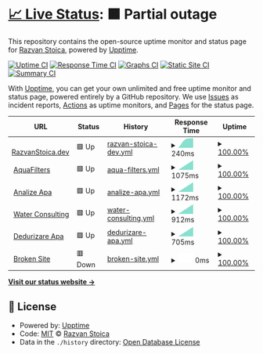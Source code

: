 # [📈 Live Status](https://status.razvanstoica.dev/): <!--live status--> **🟧 Partial outage**

This repository contains the open-source uptime monitor and status page for [Razvan Stoica](https://status.razvanstoica.dev/), powered by [Upptime](https://github.com/upptime/upptime).

[![Uptime CI](https://github.com/razvanstoica89/upptime/workflows/Uptime%20CI/badge.svg)](https://github.com/razvanstoica89/upptime/actions?query=workflow%3A%22Uptime+CI%22)
[![Response Time CI](https://github.com/razvanstoica89/upptime/workflows/Response%20Time%20CI/badge.svg)](https://github.com/razvanstoica89/upptime/actions?query=workflow%3A%22Response+Time+CI%22)
[![Graphs CI](https://github.com/razvanstoica89/upptime/workflows/Graphs%20CI/badge.svg)](https://github.com/razvanstoica89/upptime/actions?query=workflow%3A%22Graphs+CI%22)
[![Static Site CI](https://github.com/razvanstoica89/upptime/workflows/Static%20Site%20CI/badge.svg)](https://github.com/razvanstoica89/upptime/actions?query=workflow%3A%22Static+Site+CI%22)
[![Summary CI](https://github.com/razvanstoica89/upptime/workflows/Summary%20CI/badge.svg)](https://github.com/razvanstoica89/upptime/actions?query=workflow%3A%22Summary+CI%22)

With [Upptime](https://upptime.js.org), you can get your own unlimited and free uptime monitor and status page, powered entirely by a GitHub repository. We use [Issues](https://github.com/razvanstoica89/upptime/issues) as incident reports, [Actions](https://github.com/razvanstoica89/upptime/actions) as uptime monitors, and [Pages](https://status.razvanstoica.dev/) for the status page.

<!--start: status pages-->
<!-- This summary is generated by Upptime (https://github.com/upptime/upptime) -->
<!-- Do not edit this manually, your changes will be overwritten -->
<!-- prettier-ignore -->
| URL | Status | History | Response Time | Uptime |
| --- | ------ | ------- | ------------- | ------ |
| <img alt="" src="https://razvanstoica.dev/favicon/developer.svg" height="13"> [RazvanStoica.dev](https://razvanstoica.dev) | 🟩 Up | [razvan-stoica-dev.yml](https://github.com/razvanstoica89/upptime/commits/HEAD/history/razvan-stoica-dev.yml) | <details><summary><img alt="Response time graph" src="./graphs/razvan-stoica-dev/response-time-week.png" height="20"> 240ms</summary><br><a href="https://status.razvanstoica.dev/history/razvan-stoica-dev"><img alt="Response time 240" src="https://img.shields.io/endpoint?url=https%3A%2F%2Fraw.githubusercontent.com%2Frazvanstoica89%2Fupptime%2FHEAD%2Fapi%2Frazvan-stoica-dev%2Fresponse-time.json"></a><br><a href="https://status.razvanstoica.dev/history/razvan-stoica-dev"><img alt="24-hour response time 240" src="https://img.shields.io/endpoint?url=https%3A%2F%2Fraw.githubusercontent.com%2Frazvanstoica89%2Fupptime%2FHEAD%2Fapi%2Frazvan-stoica-dev%2Fresponse-time-day.json"></a><br><a href="https://status.razvanstoica.dev/history/razvan-stoica-dev"><img alt="7-day response time 240" src="https://img.shields.io/endpoint?url=https%3A%2F%2Fraw.githubusercontent.com%2Frazvanstoica89%2Fupptime%2FHEAD%2Fapi%2Frazvan-stoica-dev%2Fresponse-time-week.json"></a><br><a href="https://status.razvanstoica.dev/history/razvan-stoica-dev"><img alt="30-day response time 240" src="https://img.shields.io/endpoint?url=https%3A%2F%2Fraw.githubusercontent.com%2Frazvanstoica89%2Fupptime%2FHEAD%2Fapi%2Frazvan-stoica-dev%2Fresponse-time-month.json"></a><br><a href="https://status.razvanstoica.dev/history/razvan-stoica-dev"><img alt="1-year response time 240" src="https://img.shields.io/endpoint?url=https%3A%2F%2Fraw.githubusercontent.com%2Frazvanstoica89%2Fupptime%2FHEAD%2Fapi%2Frazvan-stoica-dev%2Fresponse-time-year.json"></a></details> | <details><summary><a href="https://status.razvanstoica.dev/history/razvan-stoica-dev">100.00%</a></summary><a href="https://status.razvanstoica.dev/history/razvan-stoica-dev"><img alt="All-time uptime 100.00%" src="https://img.shields.io/endpoint?url=https%3A%2F%2Fraw.githubusercontent.com%2Frazvanstoica89%2Fupptime%2FHEAD%2Fapi%2Frazvan-stoica-dev%2Fuptime.json"></a><br><a href="https://status.razvanstoica.dev/history/razvan-stoica-dev"><img alt="24-hour uptime 100.00%" src="https://img.shields.io/endpoint?url=https%3A%2F%2Fraw.githubusercontent.com%2Frazvanstoica89%2Fupptime%2FHEAD%2Fapi%2Frazvan-stoica-dev%2Fuptime-day.json"></a><br><a href="https://status.razvanstoica.dev/history/razvan-stoica-dev"><img alt="7-day uptime 100.00%" src="https://img.shields.io/endpoint?url=https%3A%2F%2Fraw.githubusercontent.com%2Frazvanstoica89%2Fupptime%2FHEAD%2Fapi%2Frazvan-stoica-dev%2Fuptime-week.json"></a><br><a href="https://status.razvanstoica.dev/history/razvan-stoica-dev"><img alt="30-day uptime 100.00%" src="https://img.shields.io/endpoint?url=https%3A%2F%2Fraw.githubusercontent.com%2Frazvanstoica89%2Fupptime%2FHEAD%2Fapi%2Frazvan-stoica-dev%2Fuptime-month.json"></a><br><a href="https://status.razvanstoica.dev/history/razvan-stoica-dev"><img alt="1-year uptime 100.00%" src="https://img.shields.io/endpoint?url=https%3A%2F%2Fraw.githubusercontent.com%2Frazvanstoica89%2Fupptime%2FHEAD%2Fapi%2Frazvan-stoica-dev%2Fuptime-year.json"></a></details>
| <img alt="" src="https://favicons.githubusercontent.com/aquafilters.ro" height="13"> [AquaFilters](https://aquafilters.ro) | 🟩 Up | [aqua-filters.yml](https://github.com/razvanstoica89/upptime/commits/HEAD/history/aqua-filters.yml) | <details><summary><img alt="Response time graph" src="./graphs/aqua-filters/response-time-week.png" height="20"> 1075ms</summary><br><a href="https://status.razvanstoica.dev/history/aqua-filters"><img alt="Response time 1075" src="https://img.shields.io/endpoint?url=https%3A%2F%2Fraw.githubusercontent.com%2Frazvanstoica89%2Fupptime%2FHEAD%2Fapi%2Faqua-filters%2Fresponse-time.json"></a><br><a href="https://status.razvanstoica.dev/history/aqua-filters"><img alt="24-hour response time 1075" src="https://img.shields.io/endpoint?url=https%3A%2F%2Fraw.githubusercontent.com%2Frazvanstoica89%2Fupptime%2FHEAD%2Fapi%2Faqua-filters%2Fresponse-time-day.json"></a><br><a href="https://status.razvanstoica.dev/history/aqua-filters"><img alt="7-day response time 1075" src="https://img.shields.io/endpoint?url=https%3A%2F%2Fraw.githubusercontent.com%2Frazvanstoica89%2Fupptime%2FHEAD%2Fapi%2Faqua-filters%2Fresponse-time-week.json"></a><br><a href="https://status.razvanstoica.dev/history/aqua-filters"><img alt="30-day response time 1075" src="https://img.shields.io/endpoint?url=https%3A%2F%2Fraw.githubusercontent.com%2Frazvanstoica89%2Fupptime%2FHEAD%2Fapi%2Faqua-filters%2Fresponse-time-month.json"></a><br><a href="https://status.razvanstoica.dev/history/aqua-filters"><img alt="1-year response time 1075" src="https://img.shields.io/endpoint?url=https%3A%2F%2Fraw.githubusercontent.com%2Frazvanstoica89%2Fupptime%2FHEAD%2Fapi%2Faqua-filters%2Fresponse-time-year.json"></a></details> | <details><summary><a href="https://status.razvanstoica.dev/history/aqua-filters">100.00%</a></summary><a href="https://status.razvanstoica.dev/history/aqua-filters"><img alt="All-time uptime 100.00%" src="https://img.shields.io/endpoint?url=https%3A%2F%2Fraw.githubusercontent.com%2Frazvanstoica89%2Fupptime%2FHEAD%2Fapi%2Faqua-filters%2Fuptime.json"></a><br><a href="https://status.razvanstoica.dev/history/aqua-filters"><img alt="24-hour uptime 100.00%" src="https://img.shields.io/endpoint?url=https%3A%2F%2Fraw.githubusercontent.com%2Frazvanstoica89%2Fupptime%2FHEAD%2Fapi%2Faqua-filters%2Fuptime-day.json"></a><br><a href="https://status.razvanstoica.dev/history/aqua-filters"><img alt="7-day uptime 100.00%" src="https://img.shields.io/endpoint?url=https%3A%2F%2Fraw.githubusercontent.com%2Frazvanstoica89%2Fupptime%2FHEAD%2Fapi%2Faqua-filters%2Fuptime-week.json"></a><br><a href="https://status.razvanstoica.dev/history/aqua-filters"><img alt="30-day uptime 100.00%" src="https://img.shields.io/endpoint?url=https%3A%2F%2Fraw.githubusercontent.com%2Frazvanstoica89%2Fupptime%2FHEAD%2Fapi%2Faqua-filters%2Fuptime-month.json"></a><br><a href="https://status.razvanstoica.dev/history/aqua-filters"><img alt="1-year uptime 100.00%" src="https://img.shields.io/endpoint?url=https%3A%2F%2Fraw.githubusercontent.com%2Frazvanstoica89%2Fupptime%2FHEAD%2Fapi%2Faqua-filters%2Fuptime-year.json"></a></details>
| <img alt="" src="https://favicons.githubusercontent.com/www.analizeapa.ro" height="13"> [Analize Apa](https://www.analizeapa.ro) | 🟩 Up | [analize-apa.yml](https://github.com/razvanstoica89/upptime/commits/HEAD/history/analize-apa.yml) | <details><summary><img alt="Response time graph" src="./graphs/analize-apa/response-time-week.png" height="20"> 1172ms</summary><br><a href="https://status.razvanstoica.dev/history/analize-apa"><img alt="Response time 1172" src="https://img.shields.io/endpoint?url=https%3A%2F%2Fraw.githubusercontent.com%2Frazvanstoica89%2Fupptime%2FHEAD%2Fapi%2Fanalize-apa%2Fresponse-time.json"></a><br><a href="https://status.razvanstoica.dev/history/analize-apa"><img alt="24-hour response time 1172" src="https://img.shields.io/endpoint?url=https%3A%2F%2Fraw.githubusercontent.com%2Frazvanstoica89%2Fupptime%2FHEAD%2Fapi%2Fanalize-apa%2Fresponse-time-day.json"></a><br><a href="https://status.razvanstoica.dev/history/analize-apa"><img alt="7-day response time 1172" src="https://img.shields.io/endpoint?url=https%3A%2F%2Fraw.githubusercontent.com%2Frazvanstoica89%2Fupptime%2FHEAD%2Fapi%2Fanalize-apa%2Fresponse-time-week.json"></a><br><a href="https://status.razvanstoica.dev/history/analize-apa"><img alt="30-day response time 1172" src="https://img.shields.io/endpoint?url=https%3A%2F%2Fraw.githubusercontent.com%2Frazvanstoica89%2Fupptime%2FHEAD%2Fapi%2Fanalize-apa%2Fresponse-time-month.json"></a><br><a href="https://status.razvanstoica.dev/history/analize-apa"><img alt="1-year response time 1172" src="https://img.shields.io/endpoint?url=https%3A%2F%2Fraw.githubusercontent.com%2Frazvanstoica89%2Fupptime%2FHEAD%2Fapi%2Fanalize-apa%2Fresponse-time-year.json"></a></details> | <details><summary><a href="https://status.razvanstoica.dev/history/analize-apa">100.00%</a></summary><a href="https://status.razvanstoica.dev/history/analize-apa"><img alt="All-time uptime 100.00%" src="https://img.shields.io/endpoint?url=https%3A%2F%2Fraw.githubusercontent.com%2Frazvanstoica89%2Fupptime%2FHEAD%2Fapi%2Fanalize-apa%2Fuptime.json"></a><br><a href="https://status.razvanstoica.dev/history/analize-apa"><img alt="24-hour uptime 100.00%" src="https://img.shields.io/endpoint?url=https%3A%2F%2Fraw.githubusercontent.com%2Frazvanstoica89%2Fupptime%2FHEAD%2Fapi%2Fanalize-apa%2Fuptime-day.json"></a><br><a href="https://status.razvanstoica.dev/history/analize-apa"><img alt="7-day uptime 100.00%" src="https://img.shields.io/endpoint?url=https%3A%2F%2Fraw.githubusercontent.com%2Frazvanstoica89%2Fupptime%2FHEAD%2Fapi%2Fanalize-apa%2Fuptime-week.json"></a><br><a href="https://status.razvanstoica.dev/history/analize-apa"><img alt="30-day uptime 100.00%" src="https://img.shields.io/endpoint?url=https%3A%2F%2Fraw.githubusercontent.com%2Frazvanstoica89%2Fupptime%2FHEAD%2Fapi%2Fanalize-apa%2Fuptime-month.json"></a><br><a href="https://status.razvanstoica.dev/history/analize-apa"><img alt="1-year uptime 100.00%" src="https://img.shields.io/endpoint?url=https%3A%2F%2Fraw.githubusercontent.com%2Frazvanstoica89%2Fupptime%2FHEAD%2Fapi%2Fanalize-apa%2Fuptime-year.json"></a></details>
| <img alt="" src="https://water-consulting.ro/favicon.png" height="13"> [Water Consulting](https://water-consulting.ro) | 🟩 Up | [water-consulting.yml](https://github.com/razvanstoica89/upptime/commits/HEAD/history/water-consulting.yml) | <details><summary><img alt="Response time graph" src="./graphs/water-consulting/response-time-week.png" height="20"> 912ms</summary><br><a href="https://status.razvanstoica.dev/history/water-consulting"><img alt="Response time 912" src="https://img.shields.io/endpoint?url=https%3A%2F%2Fraw.githubusercontent.com%2Frazvanstoica89%2Fupptime%2FHEAD%2Fapi%2Fwater-consulting%2Fresponse-time.json"></a><br><a href="https://status.razvanstoica.dev/history/water-consulting"><img alt="24-hour response time 912" src="https://img.shields.io/endpoint?url=https%3A%2F%2Fraw.githubusercontent.com%2Frazvanstoica89%2Fupptime%2FHEAD%2Fapi%2Fwater-consulting%2Fresponse-time-day.json"></a><br><a href="https://status.razvanstoica.dev/history/water-consulting"><img alt="7-day response time 912" src="https://img.shields.io/endpoint?url=https%3A%2F%2Fraw.githubusercontent.com%2Frazvanstoica89%2Fupptime%2FHEAD%2Fapi%2Fwater-consulting%2Fresponse-time-week.json"></a><br><a href="https://status.razvanstoica.dev/history/water-consulting"><img alt="30-day response time 912" src="https://img.shields.io/endpoint?url=https%3A%2F%2Fraw.githubusercontent.com%2Frazvanstoica89%2Fupptime%2FHEAD%2Fapi%2Fwater-consulting%2Fresponse-time-month.json"></a><br><a href="https://status.razvanstoica.dev/history/water-consulting"><img alt="1-year response time 912" src="https://img.shields.io/endpoint?url=https%3A%2F%2Fraw.githubusercontent.com%2Frazvanstoica89%2Fupptime%2FHEAD%2Fapi%2Fwater-consulting%2Fresponse-time-year.json"></a></details> | <details><summary><a href="https://status.razvanstoica.dev/history/water-consulting">100.00%</a></summary><a href="https://status.razvanstoica.dev/history/water-consulting"><img alt="All-time uptime 100.00%" src="https://img.shields.io/endpoint?url=https%3A%2F%2Fraw.githubusercontent.com%2Frazvanstoica89%2Fupptime%2FHEAD%2Fapi%2Fwater-consulting%2Fuptime.json"></a><br><a href="https://status.razvanstoica.dev/history/water-consulting"><img alt="24-hour uptime 100.00%" src="https://img.shields.io/endpoint?url=https%3A%2F%2Fraw.githubusercontent.com%2Frazvanstoica89%2Fupptime%2FHEAD%2Fapi%2Fwater-consulting%2Fuptime-day.json"></a><br><a href="https://status.razvanstoica.dev/history/water-consulting"><img alt="7-day uptime 100.00%" src="https://img.shields.io/endpoint?url=https%3A%2F%2Fraw.githubusercontent.com%2Frazvanstoica89%2Fupptime%2FHEAD%2Fapi%2Fwater-consulting%2Fuptime-week.json"></a><br><a href="https://status.razvanstoica.dev/history/water-consulting"><img alt="30-day uptime 100.00%" src="https://img.shields.io/endpoint?url=https%3A%2F%2Fraw.githubusercontent.com%2Frazvanstoica89%2Fupptime%2FHEAD%2Fapi%2Fwater-consulting%2Fuptime-month.json"></a><br><a href="https://status.razvanstoica.dev/history/water-consulting"><img alt="1-year uptime 100.00%" src="https://img.shields.io/endpoint?url=https%3A%2F%2Fraw.githubusercontent.com%2Frazvanstoica89%2Fupptime%2FHEAD%2Fapi%2Fwater-consulting%2Fuptime-year.json"></a></details>
| <img alt="" src="https://favicons.githubusercontent.com/dedurizareapa.ro" height="13"> [Dedurizare Apa](http://dedurizareapa.ro) | 🟩 Up | [dedurizare-apa.yml](https://github.com/razvanstoica89/upptime/commits/HEAD/history/dedurizare-apa.yml) | <details><summary><img alt="Response time graph" src="./graphs/dedurizare-apa/response-time-week.png" height="20"> 705ms</summary><br><a href="https://status.razvanstoica.dev/history/dedurizare-apa"><img alt="Response time 705" src="https://img.shields.io/endpoint?url=https%3A%2F%2Fraw.githubusercontent.com%2Frazvanstoica89%2Fupptime%2FHEAD%2Fapi%2Fdedurizare-apa%2Fresponse-time.json"></a><br><a href="https://status.razvanstoica.dev/history/dedurizare-apa"><img alt="24-hour response time 705" src="https://img.shields.io/endpoint?url=https%3A%2F%2Fraw.githubusercontent.com%2Frazvanstoica89%2Fupptime%2FHEAD%2Fapi%2Fdedurizare-apa%2Fresponse-time-day.json"></a><br><a href="https://status.razvanstoica.dev/history/dedurizare-apa"><img alt="7-day response time 705" src="https://img.shields.io/endpoint?url=https%3A%2F%2Fraw.githubusercontent.com%2Frazvanstoica89%2Fupptime%2FHEAD%2Fapi%2Fdedurizare-apa%2Fresponse-time-week.json"></a><br><a href="https://status.razvanstoica.dev/history/dedurizare-apa"><img alt="30-day response time 705" src="https://img.shields.io/endpoint?url=https%3A%2F%2Fraw.githubusercontent.com%2Frazvanstoica89%2Fupptime%2FHEAD%2Fapi%2Fdedurizare-apa%2Fresponse-time-month.json"></a><br><a href="https://status.razvanstoica.dev/history/dedurizare-apa"><img alt="1-year response time 705" src="https://img.shields.io/endpoint?url=https%3A%2F%2Fraw.githubusercontent.com%2Frazvanstoica89%2Fupptime%2FHEAD%2Fapi%2Fdedurizare-apa%2Fresponse-time-year.json"></a></details> | <details><summary><a href="https://status.razvanstoica.dev/history/dedurizare-apa">100.00%</a></summary><a href="https://status.razvanstoica.dev/history/dedurizare-apa"><img alt="All-time uptime 100.00%" src="https://img.shields.io/endpoint?url=https%3A%2F%2Fraw.githubusercontent.com%2Frazvanstoica89%2Fupptime%2FHEAD%2Fapi%2Fdedurizare-apa%2Fuptime.json"></a><br><a href="https://status.razvanstoica.dev/history/dedurizare-apa"><img alt="24-hour uptime 100.00%" src="https://img.shields.io/endpoint?url=https%3A%2F%2Fraw.githubusercontent.com%2Frazvanstoica89%2Fupptime%2FHEAD%2Fapi%2Fdedurizare-apa%2Fuptime-day.json"></a><br><a href="https://status.razvanstoica.dev/history/dedurizare-apa"><img alt="7-day uptime 100.00%" src="https://img.shields.io/endpoint?url=https%3A%2F%2Fraw.githubusercontent.com%2Frazvanstoica89%2Fupptime%2FHEAD%2Fapi%2Fdedurizare-apa%2Fuptime-week.json"></a><br><a href="https://status.razvanstoica.dev/history/dedurizare-apa"><img alt="30-day uptime 100.00%" src="https://img.shields.io/endpoint?url=https%3A%2F%2Fraw.githubusercontent.com%2Frazvanstoica89%2Fupptime%2FHEAD%2Fapi%2Fdedurizare-apa%2Fuptime-month.json"></a><br><a href="https://status.razvanstoica.dev/history/dedurizare-apa"><img alt="1-year uptime 100.00%" src="https://img.shields.io/endpoint?url=https%3A%2F%2Fraw.githubusercontent.com%2Frazvanstoica89%2Fupptime%2FHEAD%2Fapi%2Fdedurizare-apa%2Fuptime-year.json"></a></details>
| <img alt="" src="https://favicons.githubusercontent.com/thissitedoesnotexist.com" height="13"> [Broken Site](https://thissitedoesnotexist.com) | 🟥 Down | [broken-site.yml](https://github.com/razvanstoica89/upptime/commits/HEAD/history/broken-site.yml) | <details><summary><img alt="Response time graph" src="./graphs/broken-site/response-time-week.png" height="20"> 0ms</summary><br><a href="https://status.razvanstoica.dev/history/broken-site"><img alt="Response time 0" src="https://img.shields.io/endpoint?url=https%3A%2F%2Fraw.githubusercontent.com%2Frazvanstoica89%2Fupptime%2FHEAD%2Fapi%2Fbroken-site%2Fresponse-time.json"></a><br><a href="https://status.razvanstoica.dev/history/broken-site"><img alt="24-hour response time 0" src="https://img.shields.io/endpoint?url=https%3A%2F%2Fraw.githubusercontent.com%2Frazvanstoica89%2Fupptime%2FHEAD%2Fapi%2Fbroken-site%2Fresponse-time-day.json"></a><br><a href="https://status.razvanstoica.dev/history/broken-site"><img alt="7-day response time 0" src="https://img.shields.io/endpoint?url=https%3A%2F%2Fraw.githubusercontent.com%2Frazvanstoica89%2Fupptime%2FHEAD%2Fapi%2Fbroken-site%2Fresponse-time-week.json"></a><br><a href="https://status.razvanstoica.dev/history/broken-site"><img alt="30-day response time 0" src="https://img.shields.io/endpoint?url=https%3A%2F%2Fraw.githubusercontent.com%2Frazvanstoica89%2Fupptime%2FHEAD%2Fapi%2Fbroken-site%2Fresponse-time-month.json"></a><br><a href="https://status.razvanstoica.dev/history/broken-site"><img alt="1-year response time 0" src="https://img.shields.io/endpoint?url=https%3A%2F%2Fraw.githubusercontent.com%2Frazvanstoica89%2Fupptime%2FHEAD%2Fapi%2Fbroken-site%2Fresponse-time-year.json"></a></details> | <details><summary><a href="https://status.razvanstoica.dev/history/broken-site">100.00%</a></summary><a href="https://status.razvanstoica.dev/history/broken-site"><img alt="All-time uptime 100.00%" src="https://img.shields.io/endpoint?url=https%3A%2F%2Fraw.githubusercontent.com%2Frazvanstoica89%2Fupptime%2FHEAD%2Fapi%2Fbroken-site%2Fuptime.json"></a><br><a href="https://status.razvanstoica.dev/history/broken-site"><img alt="24-hour uptime 100.00%" src="https://img.shields.io/endpoint?url=https%3A%2F%2Fraw.githubusercontent.com%2Frazvanstoica89%2Fupptime%2FHEAD%2Fapi%2Fbroken-site%2Fuptime-day.json"></a><br><a href="https://status.razvanstoica.dev/history/broken-site"><img alt="7-day uptime 100.00%" src="https://img.shields.io/endpoint?url=https%3A%2F%2Fraw.githubusercontent.com%2Frazvanstoica89%2Fupptime%2FHEAD%2Fapi%2Fbroken-site%2Fuptime-week.json"></a><br><a href="https://status.razvanstoica.dev/history/broken-site"><img alt="30-day uptime 100.00%" src="https://img.shields.io/endpoint?url=https%3A%2F%2Fraw.githubusercontent.com%2Frazvanstoica89%2Fupptime%2FHEAD%2Fapi%2Fbroken-site%2Fuptime-month.json"></a><br><a href="https://status.razvanstoica.dev/history/broken-site"><img alt="1-year uptime 100.00%" src="https://img.shields.io/endpoint?url=https%3A%2F%2Fraw.githubusercontent.com%2Frazvanstoica89%2Fupptime%2FHEAD%2Fapi%2Fbroken-site%2Fuptime-year.json"></a></details>

<!--end: status pages-->

[**Visit our status website →**](https://status.razvanstoica.dev/)

## 📄 License

- Powered by: [Upptime](https://github.com/upptime/upptime)
- Code: [MIT](./LICENSE) © [Razvan Stoica](https://status.razvanstoica.dev/)
- Data in the `./history` directory: [Open Database License](https://opendatacommons.org/licenses/odbl/1-0/)

